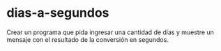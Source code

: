 # dias-a-segundos

Crear un programa que pida ingresar una cantidad de días y muestre un mensaje con el resultado de la conversión en segundos.

